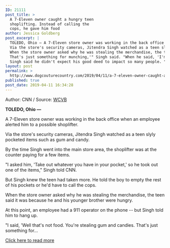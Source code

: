 ```yaml
---
ID: 21111
post_title: >
  A 7-Eleven owner caught a hungry teen
  shoplifting. Instead of calling the
  cops, he gave him food
author: Jessica Goldberg
post_excerpt: |
  TOLEDO, Ohio — A 7-Eleven store owner was working in the back office when an employee alerted him to a possible shoplifter.
  Via the store's security cameras, Jitendra Singh watched as a teen slyly pocketed items such as gum and candy. "I asked him, 'Take out whatever you have in your pocket,' so he took out one of the items," Singh told CNN.
  When the store owner asked why he was stealing the merchandise, the teen said it was because he and his younger brother were hungry. "I said, 'Well that's not food.
  That's just something for munching,'" Singh said. "When he said, 'I'm hungry and that's why I'm stealing,' I said, 'OK, he has some genuine problem. "Once you go to jail, you'll have a criminal record later in life.
  Singh said he didn't expect his good deed to impact so many people. "Customers are now coming back and saying, 'You're a good guy and you did a good thing,'" Singh said.
layout: post
permalink: >
  http://www.dogcouturecountry.com/2019/04/11/a-7-eleven-owner-caught-a-hungry-teen-shoplifting-instead-of-calling-the-cops-he-gave-him-food/
published: true
post_date: 2019-04-11 16:34:28
---
```

<p class="article-info-author-source"> <span>Author: CNN</span>&nbsp;/&nbsp;<span>Source: <a href="https://www.wcvb.com/article/a-7-eleven-owner-caught-a-hungry-teen-shoplifting-instead-of-calling-the-cops-he-gave-him-food/27110085" target="_blank">WCVB</a></span> </p> <p><strong>TOLEDO, Ohio —</strong></p>
<p>A 7-Eleven store owner was working in the back office when an employee alerted him to a possible shoplifter.</p>
<p>Via the store's security cameras, Jitendra Singh watched as a teen slyly pocketed items such as gum and candy.</p>
<p>By the time Singh went into the main store area, the shoplifter was at the counter paying for a few items.</p>
<p>"I asked him, 'Take out whatever you have in your pocket,' so he took out one of the items," Singh told CNN.</p>
<p>But Singh knew the teen had taken more. He told the boy to empty the rest of his pockets or he'd have to call the cops.</p>
<p>When the store owner asked why he was stealing the merchandise, the teen said it was because he and his younger brother were hungry.</p>
<p>At this point, an employee had a 911 operator on the phone -- but Singh told him to hang up.</p>
<p>"I said, 'Well that's not food. You're stealing gum and candies. That's just something for...</p> <p class="article-info-more"> <a href="https://www.wcvb.com/article/a-7-eleven-owner-caught-a-hungry-teen-shoplifting-instead-of-calling-the-cops-he-gave-him-food/27110085" target="_blank">Click here to read more</a> </p>